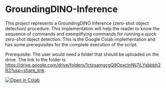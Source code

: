 # GroundingDINO-Inference
This project represents a GroundingDINO Inference (zero-shot object detection) procedure. This implementation will help the reader to know the sequence of commands and exemplifying commands for running a quick zero-shot object detection. This is the Google Colab implementation and has some prerequisites for the complete execution of the script. 

Prerequisite:
The user would need a folder that should be uploaded on the drive. The link to the folder is https://drive.google.com/drive/folders/1ctzsamgcgQ9OpxclnNlj7iLYsbbbh2R3?usp=share_link.

[![Open in Colab](https://colab.research.google.com/assets/colab-badge.svg)](https://colab.research.google.com/drive/1kX1IeVrwA9J97lN1MqsFF_afambuinv8#scrollTo=4dEL6xotpB_A)
